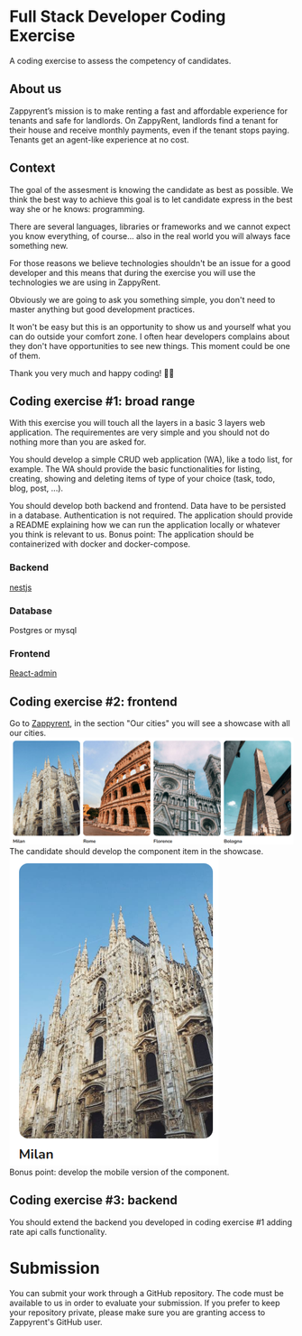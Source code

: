 # Full Stack Developer Coding Exercise
A coding exercise to assess the competency of candidates.

## About us
Zappyrent’s mission is to make renting a fast and affordable experience for tenants and safe for landlords. On ZappyRent, landlords find a tenant for their house and receive monthly payments, even if the tenant stops paying. Tenants get an agent-like experience at no cost.

## Context
The goal of the assesment is knowing the candidate as best as possible. We think the best way to achieve this goal is to let candidate express in the best way she or he knows: programming.

There are several languages, libraries or frameworks and we cannot expect you know everything, of course... also in the real world you will always face something new.

For those reasons we believe technologies shouldn't be an issue for a good developer and this means that during the exercise you will use the technologies we are using in ZappyRent.

Obviously we are going to ask you something simple, you don't need to master anything but good development practices.

It won't be easy but this is an opportunity to show us and yourself what you can do outside your comfort zone. I often hear developers complains about they don't have opportunities to see new things. This moment could be one of them.

Thank you very much and happy coding! 👨‍💻

## Coding exercise #1: broad range
With this exercise you will touch all the layers in a basic 3 layers web application. The requirementes are very simple and you should not do nothing more than you are asked for.

You should develop a simple CRUD web application (WA), like a todo list, for example. The WA should provide the basic functionalities for listing, creating, showing and deleting items of type of your choice (task, todo, blog, post, ...).

You should develop both backend and frontend.
Data have to be persisted in a database.
Authentication is not required.
The application should provide a README explaining how we can run the application locally or whatever you think is relevant to us. Bonus point: The application should be containerized with docker and docker-compose.

### Backend
[nestjs](https://nestjs.com/)

### Database
Postgres or mysql

### Frontend
[React-admin](https://marmelab.com/react-admin/)

## Coding exercise #2: frontend   
Go to [Zappyrent](https://www.zappyrent.com/en), in the section "Our cities" you will see a showcase with all our cities.
![cities slider!](cities_slider.png)
The candidate should develop the component item in the showcase.   
![component_tem!](component_tem.png)      
Bonus point: develop the mobile version of the component. 

## Coding exercise #3: backend
You should extend the backend you developed in coding exercise #1 adding rate api calls functionality.

# Submission
You can submit your work through a GitHub repository. The code must be available to us in order to evaluate your submission. If you prefer to keep your repository private, please make sure you are granting access to Zappyrent's GitHub user.
